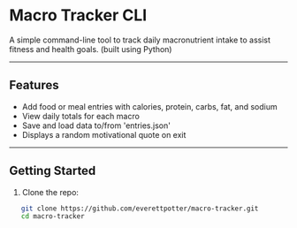 # Macro Tracker CLI

A simple command-line tool to track daily macronutrient intake to assist fitness and health goals. (built using Python)

---

## Features

- Add food or meal entries with calories, protein, carbs, fat, and sodium
- View daily totals for each macro
- Save and load data to/from 'entries.json'
- Displays a random motivational quote on exit

---

## Getting Started

1. Clone the repo:
```bash
   git clone https://github.com/everettpotter/macro-tracker.git
   cd macro-tracker
